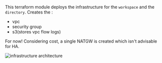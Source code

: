 This terraform module deploys the infrastructure for the `workspace` and the `directory`. Creates the :

- vpc
- security group
- s3(stores vpc flow logs)

For now! Considering cost, a single NATGW is created which isn't advisable for HA.


![infrastructure architecture](../../images/infra_1.png)
